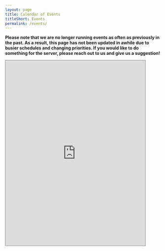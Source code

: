 ```yaml
---
layout: page
title: Calendar of Events
titleShort: Events
permalink: /events/
---
```


<span class="lightSig"><strong>Please note that we are no longer running events as often as previously in the past. As a result, this page has not been updated in awhile due to busier schedules and changing priorities. If you would like to do something for the server, please reach out to us and give us a suggestion!</strong></span>

<iframe src="https://www.google.com/calendar/embed?showTitle=0&amp;showNav=0&amp;showPrint=0&amp;showTabs=0&amp;showCalendars=0&amp;height=600&amp;wkst=1&amp;bgcolor=%23ffffff&amp;src=xenecraft%40gmail.com&amp;color=%2329527A&amp;src=en.usa%23holiday%40group.v.calendar.google.com&amp;color=%23125A12&amp;ctz=America%2FNew_York" style="border:solid 1px #777" width="90%" height="600" frameborder="0" scrolling="no"></iframe>